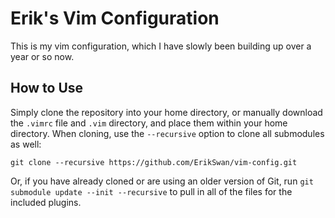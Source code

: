 # Erik's Vim Configuration

This is my vim configuration, which I have slowly been building up over a year or so now.

## How to Use
Simply clone the repository into your home directory, or manually download the `.vimrc` file and `.vim` directory, and place them within your home directory. When cloning, use the `--recursive` option to clone all submodules as well:

`git clone --recursive https://github.com/ErikSwan/vim-config.git`

Or, if you have already cloned or are using an older version of Git, run `git submodule update --init --recursive` to pull in all of the files for the included plugins.

